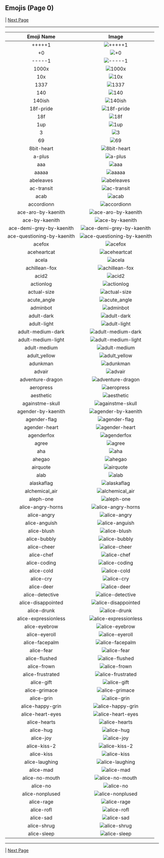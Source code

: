 
## Emojis (Page 0)


  | [Next Page](/docs/lgbtintech/page-a-0001.md)

<hr />

|Emoji Name|Image|
| :-: | :-: |
|+++++1| ![+++++1](/emojis/lgbtintech/+++++1.png)|
|+0| ![+0](/emojis/lgbtintech/+0.png)|
|-----1| ![-----1](/emojis/lgbtintech/-----1.png)|
|1000x| ![1000x](/emojis/lgbtintech/1000x.png)|
|10x| ![10x](/emojis/lgbtintech/10x.png)|
|1337| ![1337](/emojis/lgbtintech/1337.png)|
|140| ![140](/emojis/lgbtintech/140.png)|
|140ish| ![140ish](/emojis/lgbtintech/140ish.png)|
|18f-pride| ![18f-pride](/emojis/lgbtintech/18f-pride.png)|
|18f| ![18f](/emojis/lgbtintech/18f.png)|
|1up| ![1up](/emojis/lgbtintech/1up.png)|
|3| ![3](/emojis/lgbtintech/3.png)|
|69| ![69](/emojis/lgbtintech/69.jpg)|
|8bit-heart| ![8bit-heart](/emojis/lgbtintech/8bit-heart.png)|
|a-plus| ![a-plus](/emojis/lgbtintech/a-plus.png)|
|aaa| ![aaa](/emojis/lgbtintech/aaa.gif)|
|aaaaa| ![aaaaa](/emojis/lgbtintech/aaaaa.gif)|
|abeleaves| ![abeleaves](/emojis/lgbtintech/abeleaves.gif)|
|ac-transit| ![ac-transit](/emojis/lgbtintech/ac-transit.png)|
|acab| ![acab](/emojis/lgbtintech/acab.png)|
|accordionn| ![accordionn](/emojis/lgbtintech/accordionn.jpg)|
|ace-aro-by-kaenith| ![ace-aro-by-kaenith](/emojis/lgbtintech/ace-aro-by-kaenith.png)|
|ace-by-kaenith| ![ace-by-kaenith](/emojis/lgbtintech/ace-by-kaenith.png)|
|ace-demi-grey-by-kaenith| ![ace-demi-grey-by-kaenith](/emojis/lgbtintech/ace-demi-grey-by-kaenith.png)|
|ace-questioning-by-kaenith| ![ace-questioning-by-kaenith](/emojis/lgbtintech/ace-questioning-by-kaenith.png)|
|acefox| ![acefox](/emojis/lgbtintech/acefox.png)|
|aceheartcat| ![aceheartcat](/emojis/lgbtintech/aceheartcat.png)|
|acela| ![acela](/emojis/lgbtintech/acela.png)|
|achillean-fox| ![achillean-fox](/emojis/lgbtintech/achillean-fox.png)|
|acid2| ![acid2](/emojis/lgbtintech/acid2.png)|
|actionlog| ![actionlog](/emojis/lgbtintech/actionlog.png)|
|actual-size| ![actual-size](/emojis/lgbtintech/actual-size.png)|
|acute_angle| ![acute_angle](/emojis/lgbtintech/acute_angle.gif)|
|adminbot| ![adminbot](/emojis/lgbtintech/adminbot.jpg)|
|adult-dark| ![adult-dark](/emojis/lgbtintech/adult-dark.png)|
|adult-light| ![adult-light](/emojis/lgbtintech/adult-light.png)|
|adult-medium-dark| ![adult-medium-dark](/emojis/lgbtintech/adult-medium-dark.png)|
|adult-medium-light| ![adult-medium-light](/emojis/lgbtintech/adult-medium-light.png)|
|adult-medium| ![adult-medium](/emojis/lgbtintech/adult-medium.png)|
|adult_yellow| ![adult_yellow](/emojis/lgbtintech/adult_yellow.png)|
|adunkman| ![adunkman](/emojis/lgbtintech/adunkman.png)|
|advair| ![advair](/emojis/lgbtintech/advair.jpg)|
|adventure-dragon| ![adventure-dragon](/emojis/lgbtintech/adventure-dragon.png)|
|aeropress| ![aeropress](/emojis/lgbtintech/aeropress.png)|
|aesthetic| ![aesthetic](/emojis/lgbtintech/aesthetic.png)|
|againstme-skull| ![againstme-skull](/emojis/lgbtintech/againstme-skull.jpg)|
|agender-by-kaenith| ![agender-by-kaenith](/emojis/lgbtintech/agender-by-kaenith.png)|
|agender-flag| ![agender-flag](/emojis/lgbtintech/agender-flag.png)|
|agender-heart| ![agender-heart](/emojis/lgbtintech/agender-heart.png)|
|agenderfox| ![agenderfox](/emojis/lgbtintech/agenderfox.png)|
|agree| ![agree](/emojis/lgbtintech/agree.png)|
|aha| ![aha](/emojis/lgbtintech/aha.png)|
|ahegao| ![ahegao](/emojis/lgbtintech/ahegao.png)|
|airquote| ![airquote](/emojis/lgbtintech/airquote.gif)|
|alab| ![alab](/emojis/lgbtintech/alab.png)|
|alaskaflag| ![alaskaflag](/emojis/lgbtintech/alaskaflag.png)|
|alchemical_air| ![alchemical_air](/emojis/lgbtintech/alchemical_air.jpg)|
|aleph-one| ![aleph-one](/emojis/lgbtintech/aleph-one.png)|
|alice-angry-horns| ![alice-angry-horns](/emojis/lgbtintech/alice-angry-horns.png)|
|alice-angry| ![alice-angry](/emojis/lgbtintech/alice-angry.png)|
|alice-anguish| ![alice-anguish](/emojis/lgbtintech/alice-anguish.png)|
|alice-blush| ![alice-blush](/emojis/lgbtintech/alice-blush.png)|
|alice-bubbly| ![alice-bubbly](/emojis/lgbtintech/alice-bubbly.png)|
|alice-cheer| ![alice-cheer](/emojis/lgbtintech/alice-cheer.png)|
|alice-chef| ![alice-chef](/emojis/lgbtintech/alice-chef.png)|
|alice-coding| ![alice-coding](/emojis/lgbtintech/alice-coding.png)|
|alice-cold| ![alice-cold](/emojis/lgbtintech/alice-cold.png)|
|alice-cry| ![alice-cry](/emojis/lgbtintech/alice-cry.png)|
|alice-deer| ![alice-deer](/emojis/lgbtintech/alice-deer.png)|
|alice-detective| ![alice-detective](/emojis/lgbtintech/alice-detective.png)|
|alice-disappointed| ![alice-disappointed](/emojis/lgbtintech/alice-disappointed.png)|
|alice-drunk| ![alice-drunk](/emojis/lgbtintech/alice-drunk.png)|
|alice-expressionless| ![alice-expressionless](/emojis/lgbtintech/alice-expressionless.png)|
|alice-eyebrow| ![alice-eyebrow](/emojis/lgbtintech/alice-eyebrow.png)|
|alice-eyeroll| ![alice-eyeroll](/emojis/lgbtintech/alice-eyeroll.png)|
|alice-facepalm| ![alice-facepalm](/emojis/lgbtintech/alice-facepalm.png)|
|alice-fear| ![alice-fear](/emojis/lgbtintech/alice-fear.png)|
|alice-flushed| ![alice-flushed](/emojis/lgbtintech/alice-flushed.png)|
|alice-frown| ![alice-frown](/emojis/lgbtintech/alice-frown.png)|
|alice-frustrated| ![alice-frustrated](/emojis/lgbtintech/alice-frustrated.png)|
|alice-gift| ![alice-gift](/emojis/lgbtintech/alice-gift.png)|
|alice-grimace| ![alice-grimace](/emojis/lgbtintech/alice-grimace.png)|
|alice-grin| ![alice-grin](/emojis/lgbtintech/alice-grin.png)|
|alice-happy-grin| ![alice-happy-grin](/emojis/lgbtintech/alice-happy-grin.png)|
|alice-heart-eyes| ![alice-heart-eyes](/emojis/lgbtintech/alice-heart-eyes.png)|
|alice-hearts| ![alice-hearts](/emojis/lgbtintech/alice-hearts.png)|
|alice-hug| ![alice-hug](/emojis/lgbtintech/alice-hug.png)|
|alice-joy| ![alice-joy](/emojis/lgbtintech/alice-joy.png)|
|alice-kiss-2| ![alice-kiss-2](/emojis/lgbtintech/alice-kiss-2.png)|
|alice-kiss| ![alice-kiss](/emojis/lgbtintech/alice-kiss.png)|
|alice-laughing| ![alice-laughing](/emojis/lgbtintech/alice-laughing.png)|
|alice-mad| ![alice-mad](/emojis/lgbtintech/alice-mad.png)|
|alice-no-mouth| ![alice-no-mouth](/emojis/lgbtintech/alice-no-mouth.png)|
|alice-no| ![alice-no](/emojis/lgbtintech/alice-no.png)|
|alice-nonplused| ![alice-nonplused](/emojis/lgbtintech/alice-nonplused.png)|
|alice-rage| ![alice-rage](/emojis/lgbtintech/alice-rage.png)|
|alice-rofl| ![alice-rofl](/emojis/lgbtintech/alice-rofl.png)|
|alice-sad| ![alice-sad](/emojis/lgbtintech/alice-sad.png)|
|alice-shrug| ![alice-shrug](/emojis/lgbtintech/alice-shrug.png)|
|alice-sleep| ![alice-sleep](/emojis/lgbtintech/alice-sleep.png)|

<hr/>


  | [Next Page](/docs/lgbtintech/page-a-0001.md)